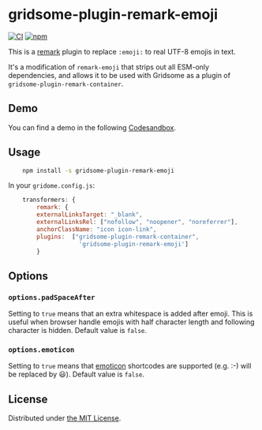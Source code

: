 gridsome-plugin-remark-emoji
============
[![CI][ci-badge]][ci]
[![npm][npm-badge]][npm]

This is a [remark](https://github.com/remarkjs/remark) plugin to replace `:emoji:` to real UTF-8 emojis in text. 

It's a modification of `remark-emoji` that strips out all ESM-only dependencies, and allows it to be used with Gridsome as a plugin of `gridsome-plugin-remark-container`.

## Demo

You can find a demo in the following [Codesandbox](https://codesandbox.io/s/remark-emoji-example-osvyi).

## Usage
```bash
    npm install -s gridsome-plugin-remark-emoji
```

In your `gridome.config.js`:

```javascript
    transformers: {
        remark: {
        externalLinksTarget: "_blank",
        externalLinksRel: ["nofollow", "noopener", "noreferrer"],
        anchorClassName: "icon icon-link",
        plugins:  ["gridsome-plugin-remark-container",
                    'gridsome-plugin-remark-emoji']
        }
```

## Options

### `options.padSpaceAfter`

Setting to `true` means that an extra whitespace is added after emoji.
This is useful when browser handle emojis with half character length and following character is hidden.
Default value is `false`.

### `options.emoticon`

Setting to `true` means that [emoticon](https://www.npmjs.com/package/emoticon) shortcodes are supported (e.g. :-) will be replaced by 😃).
Default value is `false`.

## License

Distributed under [the MIT License](LICENSE).



[ci-badge]: https://github.com/near-sighted/gridsome-plugin-remark-emoji/workflows/CI/badge.svg?branch=master&event=push
[ci]: https://github.com/near-sighted/gridsome-plugin-remark-emoji/actions?query=workflow%3ACI
[npm-badge]: https://badge.fury.io/js/gridsome-plugin-remark-emoji.svg
[npm]: https://www.npmjs.com/package/gridsome-plugin-remark-emoji
